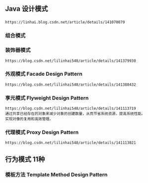 ## Java 设计模式
### 
    https://linhai.blog.csdn.net/article/details/141070079
### 组合模式
### 装饰器模式
    https://blog.csdn.net/lilinhai548/article/details/141379930
    
### 外观模式  Facade Design Pattern
    https://blog.csdn.net/lilinhai548/article/details/141388432
### 享元模式 Flyweight Design Pattern
    https://blog.csdn.net/lilinhai548/article/details/141113719
    通过共享已经存在的对象来减少对象的创建数量，从而节省系统资源，提高系统性能。
    实现对像的复用和高效管理。
### 代理模式 Proxy Design Pattern
    https://blog.csdn.net/lilinhai548/article/details/141113021
## 行为模式 11种
### 模板方法 Template Method Design Pattern